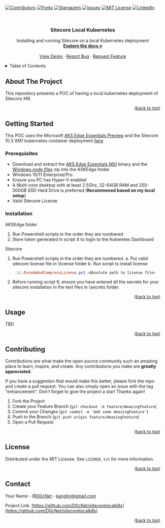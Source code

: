 <!-- Improved compatibility of back to top link: See: https://github.com/othneildrew/Best-README-Template/pull/73 -->
<a name="readme-top"></a>
<!--
*** Thanks for checking out the Best-README-Template. If you have a suggestion
*** that would make this better, please fork the repo and create a pull request
*** or simply open an issue with the tag "enhancement".
*** Don't forget to give the project a star!
*** Thanks again! Now go create something AMAZING! :D
-->



<!-- PROJECT SHIELDS -->
<!--
*** I'm using markdown "reference style" links for readability.
*** Reference links are enclosed in brackets [ ] instead of parentheses ( ).
*** See the bottom of this document for the declaration of the reference variables
*** for contributors-url, forks-url, etc. This is an optional, concise syntax you may use.
*** https://www.markdownguide.org/basic-syntax/#reference-style-links
-->
[![Contributors][contributors-shield]][contributors-url]
[![Forks][forks-shield]][forks-url]
[![Stargazers][stars-shield]][stars-url]
[![Issues][issues-shield]][issues-url]
[![MIT License][license-shield]][license-url]
[![LinkedIn][linkedin-shield]][linkedin-url]



<!-- PROJECT LOGO -->
<br />
<div align="center">
  <!--<a href="https://github.com/D0cNet/sitecorelocalk8s">
    <img src="images/logo.png" alt="Logo" width="80" height="80">
  </a> -->

<h3 align="center">Sitecore Local Kubernetes</h3>

  <p align="center">
    Installing and running Sitecore on a local Kubernetes deployment
   <!----> <br />
    <a href="https://github.com/D0cNet/sitecorelocalk8s"><strong>Explore the docs »</strong></a>
    <br />
    <br />
    <a href="https://github.com/D0cNet/sitecorelocalk8s">View Demo</a>
    ·
    <a href="https://github.com/D0cNet/sitecorelocalk8s/issues">Report Bug</a>
    ·
    <a href="https://github.com/D0cNet/sitecorelocalk8s/issues">Request Feature</a> 
  </p>
</div>



<!-- TABLE OF CONTENTS -->
<details>
  <summary>Table of Contents</summary>
  <ol>
    <li>
      <a href="#about-the-project">About The Project</a>
      <ul>
        <li><a href="#built-with">Built With</a></li>
      </ul>
    </li>
    <li>
      <a href="#getting-started">Getting Started</a>
      <ul>
        <li><a href="#prerequisites">Prerequisites</a></li>
        <li><a href="#installation">Installation</a></li>
      </ul>
    </li>
    <li><a href="#usage">Usage</a></li>
    <li><a href="#roadmap">Roadmap</a></li>
    <li><a href="#contributing">Contributing</a></li>
    <li><a href="#license">License</a></li>
    <li><a href="#contact">Contact</a></li>
    <li><a href="#acknowledgments">Acknowledgments</a></li>
  </ol>
</details>



<!-- ABOUT THE PROJECT -->
## About The Project

This repository presents a POC of having a local kubernetes deployment of Sitecore XM.


<p align="right">(<a href="#readme-top">back to top</a>)</p>



<!-- GETTING STARTED -->
## Getting Started

This POC uses the  Microsoft [AKS Edge Essentials Preview](https://learn.microsoft.com/en-us/azure/aks/hybrid/aks-edge-overview) and the Sitecore 10.3 XM1 kubernetes container deployment [here](https://github.com/Sitecore/container-deployment/tree/8d61eb95fa31708c788f4207032620198adb7ee5/k8s/sxp/10.3/ltsc2019/xm1)


### Prerequisites

* Download and extract the [AKS Edge Essentials MSI](https://aka.ms/aks-edge/k8s-msi) binary and the [Windows node files](https://aka.ms/aks-edge/windows-node-zip) zip into the ASKEdge folder
* Windows 10/11 Enterprise/Pro
* Ensure you PC has Hyper-V enabled
* A Multi-core desktop with at least 2.5Ghz, 32-64GB RAM and 250-500GB SSD Hard Drive is preferred (**Recommened based on my local setup**)
* Valid Sitecore License


### Installation
AKSEdge folder
1. Run Powershell scripts in the order they are numbered
2. Store token generated in script 4 to login to the Kuberetes Dashboard
   
Sitecore
1. Run Powershell scripts in the order they are numbered.
   a. Put valid sitecore license file in \license folder
   b. Run script to install license
   ```powershell
    .\1.EncodeAndCompressLicense.ps1 <Absolute path to license file>
2. Before running script 6, ensure you have entered all the secrets for your sitecore installation in the text files in \secrets folder.


<p align="right">(<a href="#readme-top">back to top</a>)</p>



<!-- USAGE EXAMPLES -->
## Usage

_TBD_

<p align="right">(<a href="#readme-top">back to top</a>)</p>







<!-- CONTRIBUTING -->
## Contributing

Contributions are what make the open source community such an amazing place to learn, inspire, and create. Any contributions you make are **greatly appreciated**.

If you have a suggestion that would make this better, please fork the repo and create a pull request. You can also simply open an issue with the tag "enhancement".
Don't forget to give the project a star! Thanks again!

1. Fork the Project
2. Create your Feature Branch (`git checkout -b feature/AmazingFeature`)
3. Commit your Changes (`git commit -m 'Add some AmazingFeature'`)
4. Push to the Branch (`git push origin feature/AmazingFeature`)
5. Open a Pull Request

<p align="right">(<a href="#readme-top">back to top</a>)</p>



<!-- LICENSE -->
## License

Distributed under the MIT License. See `LICENSE.txt` for more information.

<p align="right">(<a href="#readme-top">back to top</a>)</p>



<!-- CONTACT -->
## Contact

Your Name - [@D0cNet](https://twitter.com/@D0cNet) - kanglin@gmail.com

Project Link: [https://github.com/D0cNet/sitecorelocalk8s](https://github.com/D0cNet/sitecorelocalk8s)

<p align="right">(<a href="#readme-top">back to top</a>)</p>




<!-- MARKDOWN LINKS & IMAGES -->
<!-- https://www.markdownguide.org/basic-syntax/#reference-style-links -->
[contributors-shield]: https://img.shields.io/github/contributors/D0cNet/sitecorelocalk8s.svg?style=for-the-badge
[contributors-url]: https://github.com/D0cNet/sitecorelocalk8s/graphs/contributors
[forks-shield]: https://img.shields.io/github/forks/D0cNet/sitecorelocalk8s.svg?style=for-the-badge
[forks-url]: https://github.com/D0cNet/sitecorelocalk8s/network/members
[stars-shield]: https://img.shields.io/github/stars/D0cNet/sitecorelocalk8s.svg?style=for-the-badge
[stars-url]: https://github.com/D0cNet/sitecorelocalk8s/stargazers
[issues-shield]: https://img.shields.io/github/issues/D0cNet/sitecorelocalk8s.svg?style=for-the-badge
[issues-url]: https://github.com/D0cNet/sitecorelocalk8s/issues
[license-shield]: https://img.shields.io/github/license/D0cNet/sitecorelocalk8s.svg?style=for-the-badge
[license-url]: https://github.com/D0cNet/sitecorelocalk8s/blob/master/LICENSE.txt
[linkedin-shield]: https://img.shields.io/badge/-LinkedIn-black.svg?style=for-the-badge&logo=linkedin&colorB=555
[linkedin-url]: https://linkedin.com/in/kanglin
[product-screenshot]: images/screenshot.png
[Next.js]: https://img.shields.io/badge/next.js-000000?style=for-the-badge&logo=nextdotjs&logoColor=white
[Next-url]: https://nextjs.org/
[React.js]: https://img.shields.io/badge/React-20232A?style=for-the-badge&logo=react&logoColor=61DAFB
[React-url]: https://reactjs.org/
[Vue.js]: https://img.shields.io/badge/Vue.js-35495E?style=for-the-badge&logo=vuedotjs&logoColor=4FC08D
[Vue-url]: https://vuejs.org/
[Angular.io]: https://img.shields.io/badge/Angular-DD0031?style=for-the-badge&logo=angular&logoColor=white
[Angular-url]: https://angular.io/
[Svelte.dev]: https://img.shields.io/badge/Svelte-4A4A55?style=for-the-badge&logo=svelte&logoColor=FF3E00
[Svelte-url]: https://svelte.dev/
[Laravel.com]: https://img.shields.io/badge/Laravel-FF2D20?style=for-the-badge&logo=laravel&logoColor=white
[Laravel-url]: https://laravel.com
[Bootstrap.com]: https://img.shields.io/badge/Bootstrap-563D7C?style=for-the-badge&logo=bootstrap&logoColor=white
[Bootstrap-url]: https://getbootstrap.com
[JQuery.com]: https://img.shields.io/badge/jQuery-0769AD?style=for-the-badge&logo=jquery&logoColor=white
[JQuery-url]: https://jquery.com 
